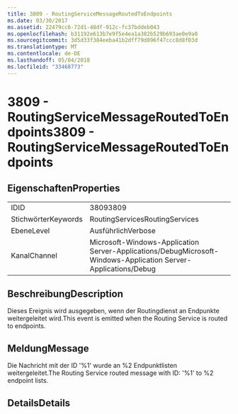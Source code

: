 ```yaml
---
title: 3809 - RoutingServiceMessageRoutedToEndpoints
ms.date: 03/30/2017
ms.assetid: 22479cc6-72d1-48df-912c-fc37bddeb043
ms.openlocfilehash: b31192e613b7e9f5e4ea1a382b529b693ae0e9a0
ms.sourcegitcommit: 3d5d33f384eeba41b2dff79d096f47ccc8d8f03d
ms.translationtype: MT
ms.contentlocale: de-DE
ms.lasthandoff: 05/04/2018
ms.locfileid: "33468773"
---
```

# <a name="3809---routingservicemessageroutedtoendpoints"></a><span data-ttu-id="7e67b-102">3809 - RoutingServiceMessageRoutedToEndpoints</span><span class="sxs-lookup"><span data-stu-id="7e67b-102">3809 - RoutingServiceMessageRoutedToEndpoints</span></span>
## <a name="properties"></a><span data-ttu-id="7e67b-103">Eigenschaften</span><span class="sxs-lookup"><span data-stu-id="7e67b-103">Properties</span></span>  
  
|||  
|-|-|  
|<span data-ttu-id="7e67b-104">ID</span><span class="sxs-lookup"><span data-stu-id="7e67b-104">ID</span></span>|<span data-ttu-id="7e67b-105">3809</span><span class="sxs-lookup"><span data-stu-id="7e67b-105">3809</span></span>|  
|<span data-ttu-id="7e67b-106">Stichwörter</span><span class="sxs-lookup"><span data-stu-id="7e67b-106">Keywords</span></span>|<span data-ttu-id="7e67b-107">RoutingServices</span><span class="sxs-lookup"><span data-stu-id="7e67b-107">RoutingServices</span></span>|  
|<span data-ttu-id="7e67b-108">Ebene</span><span class="sxs-lookup"><span data-stu-id="7e67b-108">Level</span></span>|<span data-ttu-id="7e67b-109">Ausführlich</span><span class="sxs-lookup"><span data-stu-id="7e67b-109">Verbose</span></span>|  
|<span data-ttu-id="7e67b-110">Kanal</span><span class="sxs-lookup"><span data-stu-id="7e67b-110">Channel</span></span>|<span data-ttu-id="7e67b-111">Microsoft-Windows-Application Server-Applications/Debug</span><span class="sxs-lookup"><span data-stu-id="7e67b-111">Microsoft-Windows-Application Server-Applications/Debug</span></span>|  
  
## <a name="description"></a><span data-ttu-id="7e67b-112">Beschreibung</span><span class="sxs-lookup"><span data-stu-id="7e67b-112">Description</span></span>  
 <span data-ttu-id="7e67b-113">Dieses Ereignis wird ausgegeben, wenn der Routingdienst an Endpunkte weitergeleitet wird.</span><span class="sxs-lookup"><span data-stu-id="7e67b-113">This event is emitted when the Routing Service is routed to endpoints.</span></span>  
  
## <a name="message"></a><span data-ttu-id="7e67b-114">Meldung</span><span class="sxs-lookup"><span data-stu-id="7e67b-114">Message</span></span>  
 <span data-ttu-id="7e67b-115">Die Nachricht mit der ID '%1' wurde an %2 Endpunktlisten weitergeleitet.</span><span class="sxs-lookup"><span data-stu-id="7e67b-115">The Routing Service routed message with ID: '%1' to %2 endpoint lists.</span></span>  
  
## <a name="details"></a><span data-ttu-id="7e67b-116">Details</span><span class="sxs-lookup"><span data-stu-id="7e67b-116">Details</span></span>
